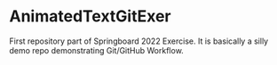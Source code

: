 # AnimatedTextGitExer
First repository part of Springboard 2022 Exercise.
It is basically a silly demo repo demonstrating Git/GitHub Workflow.
